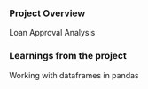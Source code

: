 ### Project Overview

 Loan Approval Analysis


### Learnings from the project

 Working with dataframes in pandas


